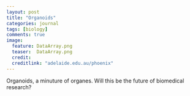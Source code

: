```yaml
---
layout: post
title: "Organoids"
categories: journal 
tags: [biology]
comments: true
image:  
  feature: DataArray.png
  teaser:  DataArray.png
  credit:
  creditlink: "adelaide.edu.au/phoenix"
---
```


Organoids, a minuture of organes. Will this be the future of biomedical research?  
